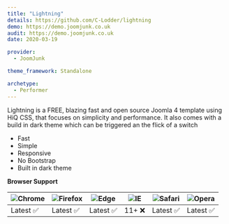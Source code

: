 ```yaml
---
title: "Lightning"
details: https://github.com/C-Lodder/lightning
demo: https://demo.joomjunk.co.uk
audit: https://demo.joomjunk.co.uk
date: 2020-03-19

provider:
  - JoomJunk

theme_framework: Standalone

archetype:
  - Performer
---
```


Lightning is a FREE, blazing fast and open source Joomla 4 template using HiQ CSS, that focuses on simplicity and performance. It also comes with a build in dark theme which can be triggered an the flick of a switch

* Fast
* Simple
* Responsive
* No Bootstrap
* Built in dark theme

**Browser Support**

![Chrome](https://raw.github.com/alrra/browser-logos/master/src/chrome/chrome_48x48.png) | ![Firefox](https://raw.github.com/alrra/browser-logos/master/src/firefox/firefox_48x48.png) | ![Edge](https://raw.github.com/alrra/browser-logos/master/src/edge/edge_48x48.png) | ![IE](https://raw.github.com/alrra/browser-logos/master/src/archive/internet-explorer_9-11/internet-explorer_9-11_48x48.png) | ![Safari](https://raw.github.com/alrra/browser-logos/master/src/safari/safari_48x48.png) | ![Opera](https://raw.github.com/alrra/browser-logos/master/src/opera/opera_48x48.png)
--- | --- | --- | --- | --- | --- |
Latest ✅ | Latest ✅ | Latest ✅ | 11+ ❌ | Latest ✅ | Latest ✅ |